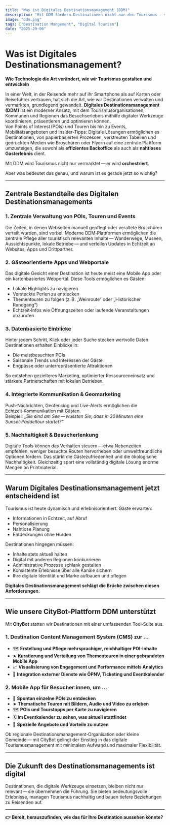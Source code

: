 ```yaml
---
title: "Was ist Digitales Destinationsmanagement (DDM)"
description: "Mit DDM fördern Destinationen nicht nur den Tourismus – sie orchestrieren ihn. ⏱️ Lesezeit: 5 Min. zu lesen"
image: "ddm.png"
tags: ["Destination Mangement", "Digital Tourism"]
date: "2025-29-06"
---
```

# Was ist Digitales Destinationsmanagement?  
**Wie Technologie die Art verändert, wie wir Tourismus gestalten und entwickeln**

In einer Welt, in der Reisende mehr auf ihr Smartphone als auf Karten oder Reiseführer vertrauen, hat sich die Art, wie wir Destinationen verwalten und vermarkten, grundlegend gewandelt. **Digitales Destinationsmanagement (DDM)** ist ein moderner Ansatz, mit dem Tourismusorganisationen, Kommunen und Regionen das Besuchserlebnis mithilfe digitaler Werkzeuge koordinieren, präsentieren und optimieren können.  
Von Points of Interest (POIs) und Touren bis hin zu Events, Mobilitätsangeboten und Insider‑Tipps: Digitale Lösungen ermöglichen es Destinationen, von papierbasierten Prozessen, verstreuten Tabellen und gedruckten Medien wie Broschüren oder Flyern auf eine zentrale Plattform umzusteigen, die sowohl als **effizientes Backoffice** als auch als **nahtloses Gasterlebnis** dient.

Mit DDM wird Tourismus nicht nur vermarktet — er wird **orchestriert**.

Aber was bedeutet das genau, und warum ist es gerade jetzt so wichtig?

---

## Zentrale Bestandteile des Digitalen Destinationsmanagements

### 1. Zentrale Verwaltung von POIs, Touren und Events
Die Zeiten, in denen Webseiten manuell gepflegt oder veraltete Broschüren verteilt wurden, sind vorbei. Moderne DDM‑Plattformen ermöglichen die zentrale Pflege aller touristisch relevanten Inhalte — Wanderwege, Museen, Aussichtspunkte, lokale Betriebe — und verteilen Updates in Echtzeit an Websites, Apps und Drittpartner.

### 2. Gästeorientierte Apps und Webportale
Das digitale Gesicht einer Destination ist heute meist eine Mobile App oder ein kartenbasiertes Webportal. Diese Tools ermöglichen es Gästen:

- Lokale Highlights zu navigieren  
- Versteckte Perlen zu entdecken  
- Thementouren zu folgen (z. B. „Weinroute“ oder „Historischer Rundgang“)  
- Echtzeit‑Infos wie Öffnungszeiten oder laufende Veranstaltungen abzurufen  

### 3. Datenbasierte Einblicke
Hinter jedem Schritt, Klick oder jeder Suche stecken wertvolle Daten. Destinationen erhalten Einblicke in:

- Die meistbesuchten POIs  
- Saisonale Trends und Interessen der Gäste  
- Engpässe oder unterrepräsentierte Attraktionen  

So entstehen gezielteres Marketing, optimierter Ressourceneinsatz und stärkere Partnerschaften mit lokalen Betrieben.

### 4. Integrierte Kommunikation & Geomarketing
Push‑Nachrichten, Geofencing und Live‑Alerts ermöglichen die Echtzeit‑Kommunikation mit Gästen.  
Beispiel: _„Sie sind am See — wussten Sie, dass in 30 Minuten eine Sunset‑Paddeltour startet?“_

### 5. Nachhaltigkeit & Besucherlenkung
Digitale Tools können das Verhalten steuern — etwa Nebenzeiten empfehlen, weniger besuchte Routen hervorheben oder umweltfreundliche Optionen fördern. Das stärkt die Gästezufriedenheit und die ökologische Nachhaltigkeit. Gleichzeitig spart eine vollständig digitale Lösung enorme Mengen an Printmaterial.

---

## Warum Digitales Destinationsmanagement jetzt entscheidend ist

Tourismus ist heute dynamisch und erlebnisorientiert. Gäste erwarten:

- Informationen in Echtzeit, auf Abruf  
- Personalisierung  
- Nahtlose Planung  
- Entdeckungen ohne Hürden  

Destinationen hingegen müssen:

- Inhalte stets aktuell halten  
- Digital mit anderen Regionen konkurrieren  
- Administrative Prozesse schlank gestalten  
- Konsistente Erlebnisse über alle Kanäle sichern  
- Ihre digitale Identität und Marke aufbauen und pflegen  

**Digitales Destinationsmanagement schlägt die Brücke zwischen diesen Anforderungen.**

---

## Wie unsere CityBot‑Plattform DDM unterstützt

Mit **CityBot** statten wir Destinationen mit einer umfassenden Tool‑Suite aus.

### 1. Destination Content Management System (CMS) zur …

- 🗺️ **Erstellung und Pflege mehrsprachiger, reichhaltiger POI‑Inhalte**  
- ➤ **Kuratierung und Verteilung von Thementouren in einer gebrandeten Mobile App**  
- 📈 **Visualisierung von Engagement und Performance mittels Analytics**  
- 🔌 **Integration externer Dienste wie ÖPNV, Ticketing und Eventkalender**  

### 2. Mobile App für Besucher:innen, um …

- 📍 **Spontan einzelne POIs zu entdecken**  
- ➤ **Thematische Touren mit Bildern, Audio und Video zu erleben**  
- 🗺️ **POIs und Tourstopps per Karte zu navigieren**  
- 🗓️ **Im Eventkalender zu sehen, was aktuell stattfindet**  
- 🔖 **Spezielle Angebote und Vorteile zu nutzen**

Ob regionale Destinationsmanagement‑Organisation oder kleine Gemeinde — mit CityBot gelingt der Einstieg in das digitale Tourismusmanagement mit minimalem Aufwand und maximaler Flexibilität.

---

## Die Zukunft des Destinationsmanagements ist digital

Destinationen, die digitale Werkzeuge einsetzen, bleiben nicht nur relevant — sie übernehmen die Führung. Sie bieten bedeutungsvolle Erlebnisse, managen Tourismus nachhaltig und bauen tiefere Beziehungen zu Reisenden auf.

---

**👉 Bereit, herauszufinden, wie das für Ihre Destination aussehen könnte?**
